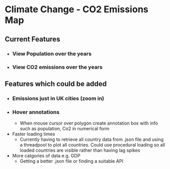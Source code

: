 # Climate Change - CO2 Emissions Map
## Current Features
* ### View Population over the years
* ### View CO2 emissions over the years
## Features which could be added
* ### Emissions just in UK cities (zoom in)
* ### Hover annotations
    - When mouse cursor over polygon create annotation box with info such as population, Co2 in numerical form
* Faster loading times
    - Currently having to retrieve all country data from .json file and using a threadpool to plot all countries. Could use procedural loading so all loaded countries are visible rather than having lag spikes
* More catgories of data e.g. GDP
    - Getting a better .json file or finding a suitable API
